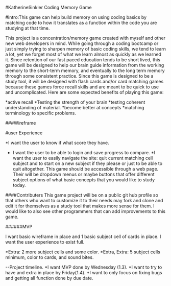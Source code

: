 #KatherineSinkler Coding Memory Game

#intro:This game can help build memory on using coding basics by matching code to how it translates as a function within the code you are studying at that time.

This project is a concentration/memory game created with myself and other new web developers in mind. While going through a coding bootcamp or just simply trying to sharpen memory of basic coding skills, we tend to learn a lot, yet we forget most of what we learn almost as quickly as we learned it. Since retention of our fast paced education tends to be short lived, this game will be designed to help our brain guide information from the working memory to the short-term memory, and  eventually to the long term memory through some consistent practice.   Since this game is designed to be a study tool, it will be designed with flash cards  and/or card matching games because these games force recall skills and are meant to be quick to use and uncomplicated.
Here are some expected benefits of playing this game:

*active recall
*Testing the strength of your brain
*testing coherent understanding of material.
*become better at concepts 
*matching terminology to specific problems.

###Wireframe


#user Experience

*I want the user to know if what score they have.
* I want the user to be able to login and save progress to compare.
*I want the user to easily navigate the site: quit current matching cell subject and to start on a new subject if they please or just to be able to quit altogether. 
This game should be accessible through a web page. Their will be dropdown menus or maybe buttons that offer different subject options of what basic concepts that you would like to study today.



####Contributers
This game project will be on a public git hub profile so that others who want to customize it to their needs may fork and clone and edit it for themselves as a study tool that makes more sense for them. I would like to also see other programmers that can add improvements to this game.


######MVP

I want basic wireframe in place and 1 basic subject cell of cards in place. I want the user experience to exist full.

*Extra: 2 more subject cells and some color.
*Extra, Extra: 5 subject cells minimum, color to cards, and sound bites.

--Project timeline.
*I want MVP done by Wednesday (1.3). 
*I want to try to have and extra in place by Friday(1.4).
*I want to only focus on fixing bugs and getting all function done by due date.
